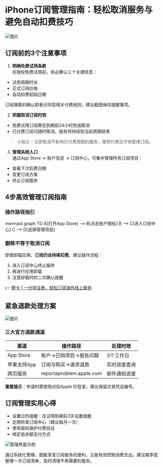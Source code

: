 # iPhone订阅管理指南：轻松取消服务与避免自动扣费技巧

![图片](http://inews.gtimg.com/newsapp_bt/0/14387924510/641)

## 订阅前的3个注意事项
1. **明确免费试用条款**  
在授权免费试用前，务必确认三个关键信息：
- 试用周期时长
- 正式订阅价格
- 自动扣费起始日期

订阅弹窗的确认即表示同意相关付费规则，建议截图保存提醒事项。

2. **把握取消订阅时效**  
- 免费试用订阅需在到期前24小时完成取消
- 已付费订阅可随时取消，服务将持续到当前周期结束

> 小贴士：立即取消不影响已付费周期的服务，推荐付费后尽快管理订阅。

3. **管理系统入口**  
通过App Store → 账户信息 → 订阅中心，可集中管理所有订阅项目：
- 查看下次扣费日期
- 变更订阅方案
- 终止订阅服务

## 4步高效管理订阅指南

### 操作路径指引
mermaid
graph TD
    A[打开App Store] --> B[点击账户图标]
    B --> C[进入订阅中心]
    C --> D[选择管理项目]


### 删除不等于取消订阅
即使卸载应用，**订阅仍会持续扣费**。建议操作流程：
1. 进入订阅中心终止服务
2. 再进行应用卸载
3. 注意卸载时的二次确认提醒

👉 [野卡 | 一分钟注册，轻松订阅海外线上服务](https://bbtdd.com/yeka)

## 紧急退款处理方案
![图片](http://inews.gtimg.com/newsapp_bt/0/14387924722/641)

### 三大官方退款通道
| 渠道 | 操作路径 | 处理时效 |
|-------|---------|---------|
| App Store | 账户→已购项目→报告问题 | 3个工作日 |
| 苹果支持App | 订阅与购买→请求退款 | 实时进度查询 |
| 网页服务 | reportaproblem.apple.com | 邮件通知进度 |

**重要提示**：申请时需使用对应Apple ID登录，建议保留交易凭证编号。

## 订阅管理实用心得
- 设置日历提醒：在试用到期前3天设置提醒
- 定期检查订阅中心（建议每月一次）
- 使用密码保护付费验证
- 绑定低余额支付方式

![管理界面示例](http://inews.gtimg.com/newsapp_bt/0/14387924511/641)

通过系统化管理，既能享受订阅服务的便利，又能有效控制消费支出。建议每季度整理一次订阅清单，及时清理不再需要的服务。